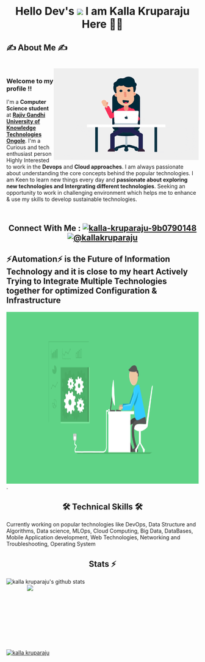<h1 align="center">Hello Dev's <img src="https://github.com/TheDudeThatCode/TheDudeThatCode/blob/master/Assets/Hi.gif" width="29px"> I am Kalla Kruparaju Here 👨‍🎓</h1>

<div>
  <h2 align="left"> ✍ About Me ✍ </h2>
  <br>
  <img align="right" alt="GIF" src="https://raw.githubusercontent.com/kallakruparaju/gitdisscussion/master/images/welcome.gif" width="380" height="240"/>
<h3>Welcome to my profile ‼️</h3>

I'm a <b>Computer Science student</b> at [<b>Rajiv Gandhi University of Knowledge Technologies Ongole</b>](https://www.rguktong.ac.in/). I'm a Curious and tech enthusiast person Highly Interested to work in the <b>Devops</b> and <b>Cloud approaches</b>. I am always passionate about understanding the core concepts behind the popular technologies. I am Keen to learn new things every day and <b>passionate about exploring new technologies and Intergrating different technologies</b>. Seeking an opportunity to work in challenging environment which helps me to enhance & use my skills to develop sustainable technologies.
 </div>
 
<div>

<h2 align="center"><br>Connect With Me  :  <a href="https://linkedin.com/in/kalla-kruparaju-9b0790148" target="blank"><img src="https://raw.githubusercontent.com/rahuldkjain/github-profile-readme-generator/master/src/images/icons/Social/linked-in-alt.svg" alt="kalla-kruparaju-9b0790148"   height="20" width="20" /></a> 
  <a href="https://medium.com/@kallakruparaju" target="blank"><img  src="https://raw.githubusercontent.com/rahuldkjain/github-profile-readme-generator/master/src/images/icons/Social/medium.svg" alt="@kallakruparaju"  height="20" width="20" /></a> </h2>

</div>

<h2>⚡Automation⚡  is the Future of Information Technology and it is close to my heart Actively Trying to Integrate Multiple Technologies together for optimized Configuration & Infrastructure </h2>

<img align="right" alt="GIF" src="https://raw.githubusercontent.com/kallakruparaju/gitdisscussion/master/images/automation.gif" width="1000" height="450"/>
  
<br><br><br><br><br><br><br><br><br><br> 

<p> . </p>

<h2 align="center" >🛠 Technical Skills 🛠 </h2>


Currently working on popular technologies like DevOps, Data Structure and Algorithms, Data science, MLOps, Cloud Computing, Big Data, DataBases, Mobile Application development, Web Technologies, Networking and Troubleshooting, Operating System


<h2 align="center">Stats ⚡</h2>
    
<a href="https://github.com/hackcoderr/github-readme-stats">
  <img align="left" width=520 src="https://github-readme-stats.anuraghazra1.vercel.app/api?username=akashnani-star&show_icons=true&include_all_commits=true&theme=react&border=61dafb&hide_border=true" alt="kalla kruparaju's github stats" />
</a> 
    
    
       
<a href="https://github.com/hackcoderr/github-readme-stats">
  <img a width=450 align="right" src="https://github-readme-stats.anuraghazra1.vercel.app/api/top-langs/?username=akashnani-star&langs_count=8&layout=compact&theme=react&border=61dafb&hide_border=true" />
</a>
  
 <br><br><br><br><br><br><br><br><br><br>
    
    
<a href="https://github.com/denvercoder1/github-readme-streak-stats" title="Go to Source">
      <img align="center" width=800 src="https://github-readme-streak-stats.herokuapp.com/?user=akashnani-star&theme=react&border=61dafb&hide_border=true" alt="kalla kruparaju" />
    </a> 

    
  </div>
    </p>
